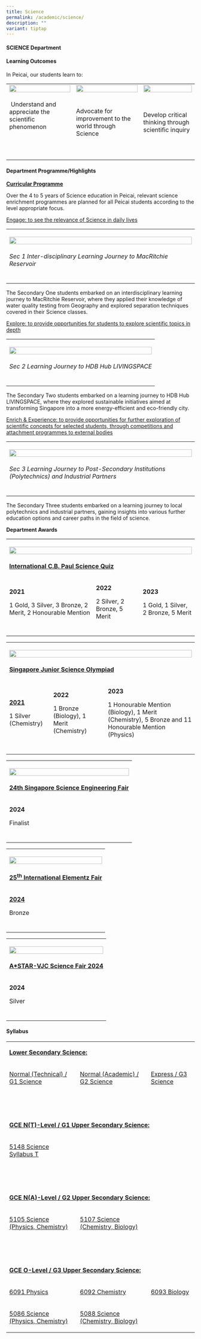 ```yaml
---
title: Science
permalink: /academic/science/
description: ""
variant: tiptap
---
```

<h4><strong>SCIENCE Department</strong></h4>
<h4><strong>Learning Outcomes</strong></h4>
<p>In Peicai, our students learn to:</p>
<table style="minWidth: 75px">
<colgroup>
<col>
<col>
<col>
</colgroup>
<tbody>
<tr>
<td rowspan="1" colspan="1">
<div class="isomer-image-wrapper">
<img style="width: 100%;" height="auto" width="100%" src="/images/Science_1.jpg">
</div>
</td>
<td rowspan="1" colspan="1">
<div class="isomer-image-wrapper">
<img style="width: 100%;" height="auto" width="100%" src="/images/Science_2.jpg">
</div>
</td>
<td rowspan="1" colspan="1">
<div class="isomer-image-wrapper">
<img style="width: 100%;" height="auto" width="100%" src="/images/Science_3.jpg">
</div>
</td>
</tr>
<tr>
<td rowspan="1" colspan="1">
<p>&nbsp;Understand and appreciate the scientific phenomenon</p>
<p>&nbsp;</p>
</td>
<td rowspan="1" colspan="1">
<p>Advocate for improvement to the world through Science</p>
</td>
<td rowspan="1" colspan="1">
<p>Develop critical thinking through scientific inquiry</p>
</td>
</tr>
<tr>
<td rowspan="1" colspan="1">
<p></p>
</td>
<td rowspan="1" colspan="1">
<p></p>
</td>
<td rowspan="1" colspan="1">
<p></p>
</td>
</tr>
</tbody>
</table>
<h4><strong>Department Programme/Highlights</strong></h4>
<p><strong><u>Curricular Programme</u></strong>
</p>
<p>Over the 4 to 5 years of Science education in Peicai, relevant science
enrichment programmes are planned for all Peicai students according to
the level appropriate focus.</p>
<p><u>Engage: to see the relevance of Science in daily lives</u>
</p>
<table style="minWidth: 25px">
<colgroup>
<col>
</colgroup>
<tbody>
<tr>
<th rowspan="1" colspan="1">
<p></p>
<div class="isomer-image-wrapper">
<img style="width: 100%" height="auto" width="100%" alt="" src="/images/Academic/science_2024_1.jpg">
</div>
</th>
</tr>
<tr>
<td rowspan="1" colspan="1">
<p><em>Sec 1 Inter-disciplinary Learning Journey to MacRitchie Reservoir</em>
</p>
</td>
</tr>
<tr>
<td rowspan="1" colspan="1">
<p></p>
</td>
</tr>
</tbody>
</table>
<p>The Secondary One students embarked on an interdisciplinary learning journey
to MacRitchie Reservoir, where they applied their knowledge of water quality
testing from Geography and explored separation techniques covered in their
Science classes.</p>
<p><u>Explore: to provide opportunities for students to explore scientific topics in depth</u>
</p>
<table style="minWidth: 25px">
<colgroup>
<col>
</colgroup>
<tbody>
<tr>
<th rowspan="1" colspan="1">
<p></p>
<div class="isomer-image-wrapper">
<img style="width: 100%" height="auto" width="100%" alt="" src="/images/Academic/science_2024_2.jpg">
</div>
</th>
</tr>
<tr>
<td rowspan="1" colspan="1">
<p><em>Sec 2 Learning Journey to HDB Hub LIVINGSPACE</em>
</p>
</td>
</tr>
<tr>
<td rowspan="1" colspan="1">
<p></p>
</td>
</tr>
</tbody>
</table>
<p>The Secondary Two students embarked on a learning journey to HDB Hub LIVINGSPACE,
where they explored sustainable initiatives aimed at transforming Singapore
into a more energy-efficient and eco-friendly city.</p>
<p><u>Enrich &amp; Experience: to provide opportunities for further exploration of scientific concepts for selected students, through competitions and attachment programmes to external bodies</u>
</p>
<table style="minWidth: 25px">
<colgroup>
<col>
</colgroup>
<tbody>
<tr>
<th rowspan="1" colspan="1">
<p></p>
<div class="isomer-image-wrapper">
<img style="width: 100%" height="auto" width="100%" alt="" src="/images/Academic/science_2024_3.jpg">
</div>
</th>
</tr>
<tr>
<td rowspan="1" colspan="1">
<p><em>Sec 3 Learning Journey to Post-Secondary Institutions (Polytechnics) and Industrial Partners</em>
</p>
</td>
</tr>
<tr>
<td rowspan="1" colspan="1">
<p></p>
</td>
</tr>
</tbody>
</table>
<p>The Secondary Three students embarked on a learning journey to local polytechnics
and industrial partners, gaining insights into various further education
options and career paths in the field of science.</p>
<p><strong>Department Awards</strong>
</p>
<p></p>
<table style="minWidth: 75px">
<colgroup>
<col>
<col>
<col>
</colgroup>
<tbody>
<tr>
<th rowspan="1" colspan="3">
<p></p>
<div class="isomer-image-wrapper">
<img style="width: 100%" height="auto" width="100%" alt="" src="/images/Academic/science_2024_4.jpg">
</div>
</th>
</tr>
<tr>
<td rowspan="1" colspan="3">
<p><strong><u>International C.B. Paul Science Quiz</u></strong>
</p>
</td>
</tr>
<tr>
<td rowspan="1" colspan="1">
<p><strong>2021</strong>
</p>
<p>1 Gold, 3 Silver, 3 Bronze, 2 Merit, 2 Honourable Mention</p>
</td>
<td rowspan="1" colspan="1">
<p><strong>2022</strong>
</p>
<p>2 Silver, 2 Bronze, 5 Merit</p>
</td>
<td rowspan="1" colspan="1">
<p><strong>2023</strong>
</p>
<p>1 Gold, 1 Silver, 2 Bronze, 5 Merit</p>
</td>
</tr>
<tr>
<td rowspan="1" colspan="1">
<p></p>
</td>
<td rowspan="1" colspan="1">
<p></p>
</td>
<td rowspan="1" colspan="1">
<p></p>
</td>
</tr>
</tbody>
</table>
<table style="minWidth: 75px">
<colgroup>
<col>
<col>
<col>
</colgroup>
<tbody>
<tr>
<th rowspan="1" colspan="3">
<p></p>
<div class="isomer-image-wrapper">
<img style="width: 100%" height="auto" width="100%" alt="" src="/images/Academic/science_2024_5.jpg">
</div>
</th>
</tr>
<tr>
<td rowspan="1" colspan="3">
<p><strong><u>Singapore Junior Science Olympiad</u></strong>
</p>
</td>
</tr>
<tr>
<td rowspan="1" colspan="1">
<p><strong><a href="https://www.seab.gov.sg/docs/default-source/national-examinations/syllabus/nlevel/2024syllabus/5148_y24_sy.pdf" rel="noopener noreferrer nofollow" target="_blank">2021</a></strong>
</p>
<p>1 Silver (Chemistry)</p>
</td>
<td rowspan="1" colspan="1">
<p><strong>2022</strong>
</p>
<p>1 Bronze (Biology), 1 Merit (Chemistry)</p>
</td>
<td rowspan="1" colspan="1">
<p><strong>2023</strong>
</p>
<p>1 Honourable Mention (Biology), 1 Merit (Chemistry), 5 Bronze and 11 Honourable
Mention (Physics)</p>
</td>
</tr>
<tr>
<td rowspan="1" colspan="1">
<p></p>
</td>
<td rowspan="1" colspan="1">
<p></p>
</td>
<td rowspan="1" colspan="1">
<p></p>
</td>
</tr>
</tbody>
</table>
<table style="minWidth: 75px">
<colgroup>
<col>
<col>
<col>
</colgroup>
<tbody>
<tr>
<th rowspan="1" colspan="3">
<p></p>
<div class="isomer-image-wrapper">
<img style="width: 100%" height="auto" width="100%" alt="" src="/images/Academic/science_2024_6.jpg">
</div>
</th>
</tr>
<tr>
<td rowspan="1" colspan="3">
<p><strong><u>24th Singapore Science Engineering Fair</u></strong>
</p>
</td>
</tr>
<tr>
<td rowspan="1" colspan="1">
<p><strong>2024</strong>
</p>
<p>Finalist</p>
</td>
<td rowspan="1" colspan="1">
<p>&nbsp;</p>
</td>
<td rowspan="1" colspan="1">
<p>&nbsp;</p>
</td>
</tr>
<tr>
<td rowspan="1" colspan="1">
<p></p>
</td>
<td rowspan="1" colspan="1">
<p></p>
</td>
<td rowspan="1" colspan="1">
<p></p>
</td>
</tr>
</tbody>
</table>
<table style="minWidth: 75px">
<colgroup>
<col>
<col>
<col>
</colgroup>
<tbody>
<tr>
<th rowspan="1" colspan="3">
<p></p>
<div class="isomer-image-wrapper">
<img style="width: 100%" height="auto" width="100%" alt="" src="/images/Academic/science_2024_7.jpg">
</div>
</th>
</tr>
<tr>
<td rowspan="1" colspan="3">
<p><strong><u>25<sup>th</sup> International Elementz Fair</u></strong>
</p>
</td>
</tr>
<tr>
<td rowspan="1" colspan="1">
<p><strong><a href="https://www.seab.gov.sg/docs/default-source/national-examinations/syllabus/olevel/2024syllabus/6091_y24_sy.pdf" rel="noopener noreferrer nofollow" target="_blank">2024</a></strong>
</p>
<p>Bronze</p>
</td>
<td rowspan="1" colspan="1">
<p>&nbsp;</p>
</td>
<td rowspan="1" colspan="1">
<p>&nbsp;</p>
</td>
</tr>
<tr>
<td rowspan="1" colspan="1">
<p></p>
</td>
<td rowspan="1" colspan="1">
<p></p>
</td>
<td rowspan="1" colspan="1">
<p></p>
</td>
</tr>
</tbody>
</table>
<table style="minWidth: 75px">
<colgroup>
<col>
<col>
<col>
</colgroup>
<tbody>
<tr>
<th rowspan="1" colspan="3">
<p></p>
<div class="isomer-image-wrapper">
<img style="width: 100%" height="auto" width="100%" alt="" src="/images/Academic/science_2024_8.jpg">
</div>
</th>
</tr>
<tr>
<td rowspan="1" colspan="3">
<p><strong><u>A*STAR-VJC Science Fair 2024</u></strong>
</p>
</td>
</tr>
<tr>
<td rowspan="1" colspan="1">
<p><strong>2024</strong>
</p>
<p>Silver</p>
</td>
<td rowspan="1" colspan="1">
<p>&nbsp;</p>
</td>
<td rowspan="1" colspan="1">
<p>&nbsp;</p>
</td>
</tr>
<tr>
<td rowspan="1" colspan="1">
<p></p>
</td>
<td rowspan="1" colspan="1">
<p></p>
</td>
<td rowspan="1" colspan="1">
<p></p>
</td>
</tr>
</tbody>
</table>
<p></p>
<h4><strong>Syllabus</strong></h4>
<table style="minWidth: 75px">
<colgroup>
<col>
<col>
<col>
</colgroup>
<tbody>
<tr>
<td rowspan="1" colspan="3">
<p><strong><u>Lower Secondary Science:</u></strong>
</p>
</td>
</tr>
<tr>
<td rowspan="1" colspan="1">
<p><a href="https://www.moe.gov.sg/-/media/files/secondary/syllabuses-nt/science/2021-science-syllabus-lower-secondary-nt.pdf" rel="noopener noreferrer nofollow" target="_blank">Normal (Technical) / G1 Science</a>
</p>
</td>
<td rowspan="1" colspan="1">
<p><a href="https://www.moe.gov.sg/-/media/files/secondary/fsbb/syllabus/2021-g2g3-lower-secondary-science-syllabus-updated-apr-2024.pdf" rel="noopener noreferrer nofollow" target="_blank">Normal (Academic) / G2 Science</a>
</p>
</td>
<td rowspan="1" colspan="1">
<p><a href="https://www.moe.gov.sg/-/media/files/secondary/fsbb/syllabus/2021-g2g3-lower-secondary-science-syllabus-updated-apr-2024.pdf" rel="noopener noreferrer nofollow" target="_blank">Express / G3 Science</a>
</p>
</td>
</tr>
<tr>
<td rowspan="1" colspan="3">
<p>&nbsp;</p>
</td>
</tr>
<tr>
<td rowspan="1" colspan="3">
<p><strong><u>GCE N(T)-Level / G1 Upper Secondary Science:</u></strong>
</p>
</td>
</tr>
<tr>
<td rowspan="1" colspan="1">
<p><a href="https://www.seab.gov.sg/docs/default-source/national-examinations/syllabus/nlevel/2025/5148_y25_sy.pdf" rel="noopener noreferrer nofollow" target="_blank">5148 Science Syllabus T</a>
</p>
</td>
<td rowspan="1" colspan="1">
<p>&nbsp;</p>
</td>
<td rowspan="1" colspan="1">
<p>&nbsp;</p>
</td>
</tr>
<tr>
<td rowspan="1" colspan="3">
<p>&nbsp;</p>
</td>
</tr>
<tr>
<td rowspan="1" colspan="3">
<p><strong><u>GCE N(A)-Level / G2 Upper Secondary Science:</u></strong>
</p>
</td>
</tr>
<tr>
<td rowspan="1" colspan="1">
<p><a href="https://www.seab.gov.sg/docs/default-source/national-examinations/syllabus/nlevel/2025/5105_y25_sy.pdf" rel="noopener noreferrer nofollow" target="_blank">5105 Science (Physics, Chemistry)</a>
</p>
</td>
<td rowspan="1" colspan="1">
<p><a href="https://www.seab.gov.sg/docs/default-source/national-examinations/syllabus/nlevel/2025/5105_y25_sy.pdf" rel="noopener noreferrer nofollow" target="_blank">5107 Science (Chemistry, Biology)</a>
</p>
</td>
<td rowspan="1" colspan="1">
<p>&nbsp;</p>
</td>
</tr>
<tr>
<td rowspan="1" colspan="3">
<p>&nbsp;</p>
</td>
</tr>
<tr>
<td rowspan="1" colspan="3">
<p><strong><u>GCE O-Level / G3 Upper Secondary Science:</u></strong>
</p>
</td>
</tr>
<tr>
<td rowspan="1" colspan="1">
<p><a href="https://www.seab.gov.sg/docs/default-source/national-examinations/syllabus/olevel/2025syllabus/6091_y25_sy.pdf" rel="noopener noreferrer nofollow" target="_blank">6091 Physics</a>
</p>
</td>
<td rowspan="1" colspan="1">
<p><a href="https://www.seab.gov.sg/docs/default-source/national-examinations/syllabus/olevel/2025syllabus/6092_y25_sy.pdf" rel="noopener noreferrer nofollow" target="_blank">6092 Chemistry</a>
</p>
</td>
<td rowspan="1" colspan="1">
<p><a href="https://www.seab.gov.sg/docs/default-source/national-examinations/syllabus/olevel/2025syllabus/6093_y25_sy.pdf" rel="noopener noreferrer nofollow" target="_blank">6093 Biology</a>
</p>
</td>
</tr>
<tr>
<td rowspan="1" colspan="1">
<p><a href="https://www.seab.gov.sg/docs/default-source/national-examinations/syllabus/olevel/2025syllabus/5086_y25_sy035bebd3-91a5-4e56-ad07-c5869a19c5c3.pdf" rel="noopener noreferrer nofollow" target="_blank">5086 Science (Physics, Chemistry)</a>
</p>
</td>
<td rowspan="1" colspan="1">
<p><a href="https://www.seab.gov.sg/docs/default-source/national-examinations/syllabus/olevel/2025syllabus/5086_y25_sy035bebd3-91a5-4e56-ad07-c5869a19c5c3.pdf" rel="noopener noreferrer nofollow" target="_blank">5088 Science (Chemistry, Biology)</a>
</p>
</td>
<td rowspan="1" colspan="1">
<p>&nbsp;</p>
</td>
</tr>
</tbody>
</table>
<p></p>